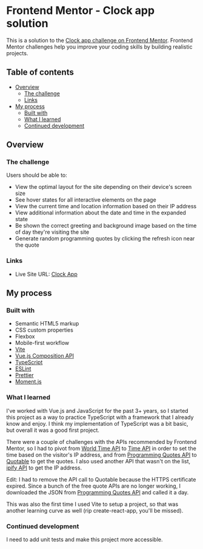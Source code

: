 # Frontend Mentor - Clock app solution

This is a solution to the [Clock app challenge on Frontend Mentor](https://www.frontendmentor.io/challenges/clock-app-LMFaxFwrM). Frontend Mentor challenges help you improve your coding skills by building realistic projects. 

## Table of contents

- [Overview](#overview)
  - [The challenge](#the-challenge)
  - [Links](#links)
- [My process](#my-process)
  - [Built with](#built-with)
  - [What I learned](#what-i-learned)
  - [Continued development](#continued-development)

## Overview

### The challenge

Users should be able to:

- View the optimal layout for the site depending on their device's screen size
- See hover states for all interactive elements on the page
- View the current time and location information based on their IP address
- View additional information about the date and time in the expanded state
- Be shown the correct greeting and background image based on the time of day they're visiting the site
- Generate random programming quotes by clicking the refresh icon near the quote

### Links

- Live Site URL: [Clock App](https://leslief10.github.io/clock-app/)

## My process

### Built with

- Semantic HTML5 markup
- CSS custom properties
- Flexbox
- Mobile-first workflow
- [Vite](https://vite.dev/guide/) 
- [Vue.js Composition API](https://vuejs.org/guide/introduction.html) 
- [TypeScript](https://www.typescriptlang.org/docs/) 
- [ESLint](https://eslint.org/docs/latest/) 
- [Prettier](https://prettier.io/docs/) 
- [Moment.js](https://momentjs.com/docs/) 

### What I learned

I've worked with Vue.js and JavaScript for the past 3+ years, so I started this project as a way to practice TypeScript with a framework that I already know and enjoy. I think my implementation of TypeScript was a bit basic, but overall it was a good first project. 

There were a couple of challenges with the APIs recommended by Frontend Mentor, so I had to pivot from [World Time API](http://worldtimeapi.org/) to [Time API](https://timeapi.io/) in order to set the time based on the visitor's IP address, and from [Programming Quotes API](https://programming-quotes-api.herokuapp.com/) to [Quotable](https://github.com/lukePeavey/quotable) to get the quotes. I also used another API that wasn't on the list, [ipify API](https://api.ipify.org?format=json) to get the IP address.

Edit: I had to remove the API call to Quotable because the HTTPS certificate expired. Since a bunch of the free quote APIs are no longer working, I downloaded the JSON from [Programming Quotes API](https://github.com/mudroljub/programming-quotes-api) and called it a day. 

This was also the first time I used Vite to setup a project, so that was another learning curve as well (rip create-react-app, you'll be missed).

### Continued development

I need to add unit tests and make this project more accessible. 